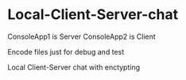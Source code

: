 # Local-Client-Server-chat

ConsoleApp1 is Server
ConsoleApp2 is Client

Encode files just for debug and test

 Local Client-Server chat with enctypting
